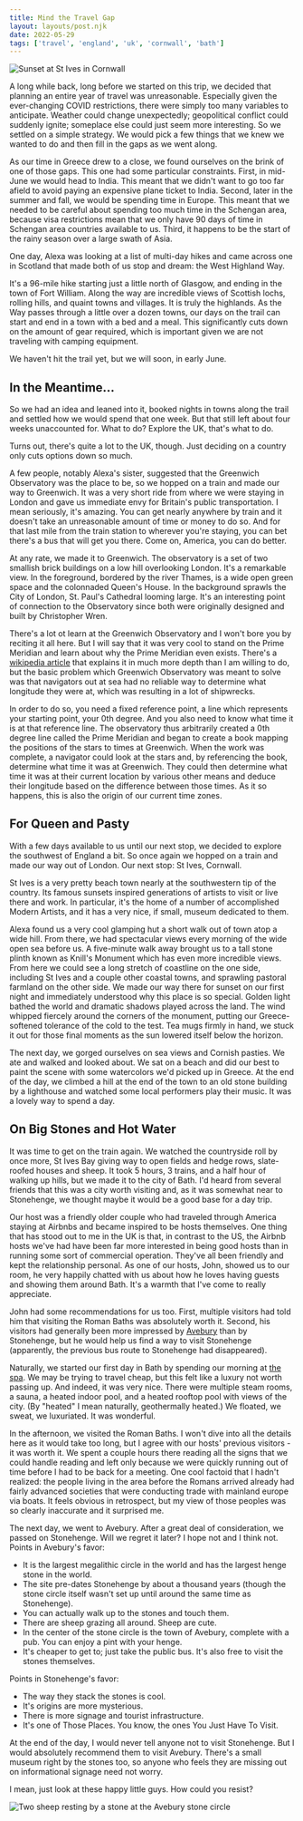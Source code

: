 ```yaml
---
title: Mind the Travel Gap
layout: layouts/post.njk
date: 2022-05-29
tags: ['travel', 'england', 'uk', 'cornwall', 'bath']
---
```


<img src="/_images/st_ives.png" class="article-topper" alt="Sunset at St Ives in Cornwall" />

A long while back, long before we started on this trip, we decided that planning an entire year of travel was
unreasonable. Especially given the ever-changing COVID restrictions, there were simply too many variables to anticipate.
Weather could change unexpectedly; geopolitical conflict could suddenly ignite; someplace else could just seem more
interesting. So we settled on a simple strategy. We would pick a few things that we knew we wanted to do and then fill
in the gaps as we went along.

As our time in Greece drew to a close, we found ourselves on the brink of one of those gaps. This one had some
particular constraints. First, in mid-June we would head to India. This meant that we didn't want to go too far afield
to avoid paying an expensive plane ticket to India. Second, later in the summer and fall, we would be spending time in
Europe. This meant that we needed to be careful about spending too much time in the Schengan area, because visa
restrictions mean that we only have 90 days of time in Schengan area countries available to us. Third, it happens to
be the start of the rainy season over a large swath of Asia. 

One day, Alexa was looking at a list of multi-day hikes and came across one in Scotland that made both of us stop and
dream: the West Highland Way.

It's a 96-mile hike starting just a little north of Glasgow, and ending in the town of Fort William. Along the way are
incredible views of Scottish lochs, rolling hills, and quaint towns and villages. It is truly the highlands. As the Way
passes through a little over a dozen towns, our days on the trail can start and end in a town with a bed and a
meal. This significantly cuts down on the amount of gear required, which is important given we are not traveling with
camping equipment.

We haven't hit the trail yet, but we will soon, in early June.

## In the Meantime...

So we had an idea and leaned into it, booked nights in towns along the trail and settled how we would spend that one week.
But that still left about four weeks unaccounted for. What to do? Explore the UK, that's what to do.

Turns out, there's quite a lot to the UK, though. Just deciding on a country only cuts options down so much.

A few people, notably Alexa's sister, suggested that the Greenwich Observatory was the place to be, so we hopped on a train
and made our way to Greenwich. It was a very short ride from where we were staying in London and gave us immediate envy for
Britain's public transportation. I mean seriously, it's amazing. You can get nearly anywhere by train and it doesn't take
an unreasonable amount of time or money to do so. And for that last mile from the train station to wherever you're staying,
you can bet there's a bus that will get you there. Come on, America, you can do better.

At any rate, we made it to Greenwich. The observatory is a set of two smallish brick buildings on a low hill overlooking
London. It's a remarkable view. In the foreground, bordered by the river Thames, is a wide open green space and the
colonnaded Queen's House. In the background sprawls the City of London, St. Paul's Cathedral looming large. It's an
interesting point of connection to the Observatory since both were originally designed and built by Christopher Wren.

There's a lot ot learn at the Greenwich Observatory and I won't bore you by reciting it all here. But I will say that it
was very cool to stand on the Prime Meridian and learn about why the Prime Meridian even exists. There's a [wikipedia
article](https://en.wikipedia.org/wiki/Royal_Observatory,_Greenwich) that explains it in much more depth than I am willing
to do, but the basic problem which Greenwich Observatory was meant to solve was that navigators out at sea had no reliable
way to determine what longitude they were at, which was resulting in a lot of shipwrecks.

In order to do so, you need a fixed reference point, a line which represents your starting point, your 0th degree. And
you also need to know what time it is at that reference line. The observatory thus arbitrarily created a 0th degree line
called the Prime Meridian and began to create a book mapping the positions of the stars to times at Greenwich. When the
work was complete, a navigator could look at the stars and, by referencing the book, determine what time it was at
Greenwich. They could then determine what time it was at their current location by various other means and deduce their
longitude based on the difference between those times. As it so happens, this is also the origin of our current time zones.

## For Queen and Pasty

With a few days available to us until our next stop, we decided to explore the southwest of England a bit. So once again
we hopped on a train and made our way out of London. Our next stop: St Ives, Cornwall.

St Ives is a very pretty beach town nearly at the southwestern tip of the country. Its famous sunsets inspired
generations of artists to visit or live there and work. In particular, it's the home of a number of accomplished Modern
Artists, and it has a very nice, if small, museum dedicated to them.

Alexa found us a very cool glamping hut a short walk out of town atop a wide hill. From there, we had spectacular views
every morning of the wide open sea before us. A five-minute walk away brought us to a tall stone plinth known as Knill's
Monument which has even more incredible views. From here we could see a long stretch of coastline on the one side,
including St Ives and a couple other coastal towns, and sprawling pastoral farmland on the other side. We made our way
there for sunset on our first night and immediately understood why this place is so special. Golden light bathed the
world and dramatic shadows played across the land. The wind whipped fiercely around the corners of the monument, putting
our Greece-softened tolerance of the cold to the test. Tea mugs firmly in hand, we stuck it out for those final moments as
the sun lowered itself below the horizon.

The next day, we gorged ourselves on sea views and Cornish pasties. We ate and walked and looked about. We sat on a
beach and did our best to paint the scene with some watercolors we'd picked up in Greece. At the end of the day, we
climbed a hill at the end of the town to an old stone building by a lighthouse and watched some local performers play
their music. It was a lovely way to spend a day.

## On Big Stones and Hot Water

It was time to get on the train again. We watched the countryside roll by once more, St Ives Bay giving way to open fields
and hedge rows, slate-roofed houses and sheep. It took 5 hours, 3 trains, and a half hour of walking up hills, but we
made it to the city of Bath. I'd heard from several friends that this was a city worth visiting and, as it was somewhat
near to Stonehenge, we thought maybe it would be a good base for a day trip.

Our host was a friendly older couple who had traveled through America staying at Airbnbs and became inspired to be
hosts themselves. One thing that has stood out to me in the UK is that, in contrast to the US, the Airbnb hosts we've
had have been far more interested in being good hosts than in running some sort of commercial operation. They've all
been friendly and kept the relationship personal. As one of our hosts, John, showed us to our room, he very happily
chatted with us about how he loves having guests and showing them around Bath. It's a warmth that I've come to really
appreciate.

John had some recommendations for us too. First, multiple visitors had told him that visiting the Roman Baths was
absolutely worth it. Second, his visitors had generally been more impressed by
[Avebury](https://en.wikipedia.org/wiki/Avebury) than by Stonehenge, but he would help us find a way to visit Stonehenge
(apparently, the previous bus route to Stonehenge had disappeared).

Naturally, we started our first day in Bath by spending our morning at [the spa](https://www.thermaebathspa.com/). We
may be trying to travel cheap, but this felt like a luxury not worth passing up. And indeed, it was very nice. There
were multiple steam rooms, a sauna, a heated indoor pool, and a heated rooftop pool with views of the city. (By "heated"
I mean naturally, geothermally heated.) We floated, we sweat, we luxuriated. It was wonderful.

In the afternoon, we visited the Roman Baths. I won't dive into all the details here as it would take too long, but I
agree with our hosts' previous visitors - it was worth it. We spent a couple hours there reading all the signs that we
could handle reading and left only because we were quickly running out of time before I had to be back for a meeting.
One cool factoid that I hadn't realized: the people living in the area before the Romans arrived already had fairly
advanced societies that were conducting trade with mainland europe via boats. It feels obvious in retrospect, but my
view of those peoples was so clearly inaccurate and it surprised me.

The next day, we went to Avebury. After a great deal of consideration, we passed on Stonehenge. Will we regret it later?
I hope not and I think not. Points in Avebury's favor:
* It is the largest megalithic circle in the world and has the largest henge stone in the world.
* The site pre-dates Stonehenge by about a thousand years (though the stone circle itself wasn't set up until around
the same time as Stonehenge).
* You can actually walk up to the stones and touch them.
* There are sheep grazing all around. Sheep are cute.
* In the center of the stone circle is the town of Avebury, complete with a pub. You can enjoy a pint with your henge.
* It's cheaper to get to; just take the public bus. It's also free to visit the stones themselves.

Points in Stonehenge's favor:
* The way they stack the stones is cool.
* It's origins are more mysterious.
* There is more signage and tourist infrastructure.
* It's one of Those Places. You know, the ones You Just Have To Visit.

At the end of the day, I would never tell anyone not to visit Stonehenge. But I would absolutely recommend them to visit
Avebury. There's a small museum right by the stones too, so anyone who feels they are missing out on informational
signage need not worry.

I mean, just look at these happy little guys. How could you resist?

<img src="/_images/avebury.png" class="in-article" alt="Two sheep resting by a stone at the Avebury stone circle" />
